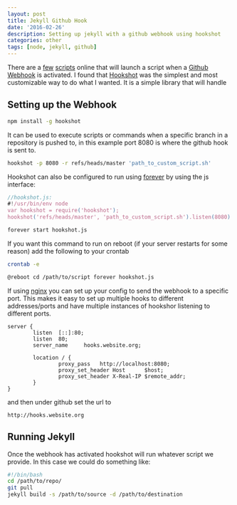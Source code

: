 ```yaml
---
layout: post
title: Jekyll Github Hook
date: '2016-02-26'
description: Setting up jekyll with a github webhook using hookshot
categories: other
tags: [node, jekyll, github]
---
```


There are a [few](https://github.com/developmentseed/jekyll-hook) [scripts](https://github.com/logsol/Github-Auto-Deploy) online that will launch a script when a [Github Webhook](https://help.github.com/articles/about-webhooks/) is activated. I found that [Hookshot](https://www.npmjs.com/package/hookshot) was the simplest and most customizable way to do what I wanted. It is a simple library that will handle 

## Setting up the Webhook

~~~bash
npm install -g hookshot
~~~

It can be used to execute scripts or commands when a specific branch in a repository is pushed to, in this example port 8080 is where the github hook is sent to.

~~~bash
hookshot -p 8080 -r refs/heads/master 'path_to_custom_script.sh'
~~~

Hookshot can also be configured to run using [forever](https://www.npmjs.com/package/forever) by using the js interface:

~~~js
//hookshot.js:
#!/usr/bin/env node
var hookshot = require('hookshot');
hookshot('refs/heads/master', 'path_to_custom_script.sh').listen(8080)
~~~


~~~bash
forever start hookshot.js
~~~

If you want this command to run on reboot (if your server restarts for some reason) add the following to your crontab

~~~bash
crontab -e
~~~

~~~bash
@reboot cd /path/to/script forever hookshot.js
~~~

If using [nginx](https://www.nginx.com/) you can set up your config to send the webhook to a specific port. This makes it easy to set up multiple hooks to different addresses/ports and have multiple instances of hookshor listening to different ports. 

~~~
server {
        listen  [::]:80;
        listen  80;
        server_name     hooks.website.org;

        location / {
                proxy_pass	 http://localhost:8080;
                proxy_set_header Host	   $host;
                proxy_set_header X-Real-IP $remote_addr;
        }
}
~~~

and then under github set the url to 

~~~
http://hooks.website.org
~~~


## Running Jekyll

Once the webhook has activated hookshot will run whatever script we provide. In this case we could do something like:

~~~bash
#!/bin/bash
cd /path/to/repo/
git pull
jekyll build -s /path/to/source -d /path/to/destination
~~~


